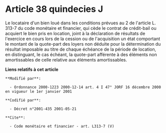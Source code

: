 # Article 38 quindecies J

Le locataire d'un bien loué dans les conditions prévues au 2 de l'article L. 313-7 du code monétaire et financier, qui cède
le contrat de crédit-bail ou acquiert le bien pris en location, joint à la déclaration de résultats de l'exercice en cours
lors de la cession ou de l'acquisition un état comportant le montant de la quote-part des loyers non déduite pour la
détermination du résultat imposable au titre de chaque échéance de la période de location, en distinguant, le cas échéant, la
quote-part afférente à des éléments non amortissables de celle relative aux éléments amortissables.

**Liens relatifs à cet article**

	**Modifié par**:

	  - Ordonnance 2000-1223 2000-12-14 art. 4 I 47° JORF 16 décembre 2000 en vigueur le 1er janvier 2001

	**Codifié par**:

	  - Décret n°2001-435 2001-05-21

	**Cite**:

	  - Code monétaire et financier - art. L313-7 (V)
